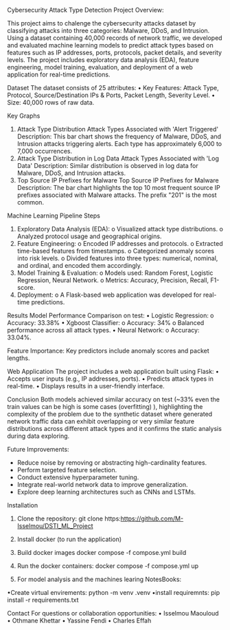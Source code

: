 Cybersecurity Attack Type Detection
Project Overview:

This project aims to chalenge the cybersecurity attacks dataset by classifying attacks into three categories: Malware, DDoS, and Intrusion. 
Using a dataset containing 40,000 records of network traffic, we developed and evaluated machine learning models to predict attack types based on features such as IP addresses, ports, protocols, packet details, and severity levels.
The project includes exploratory data analysis (EDA), feature engineering, model training, evaluation, and deployment of a web application for real-time predictions.
 
Dataset
The dataset consists of 25 attributes:
•	Key Features: Attack Type, Protocol, Source/Destination IPs & Ports, Packet Length, Severity Level.
•	Size: 40,000 rows of raw data.
 
Key Graphs
1. Attack Type Distribution
Attack Types Associated with 'Alert Triggered'
Description: This bar chart shows the frequency of Malware, DDoS, and Intrusion attacks triggering alerts. Each type has approximately 6,000 to 7,000 occurrences.
1. Attack Type Distribution in Log Data
Attack Types Associated with 'Log Data'
Description: Similar distribution is observed in log data for Malware, DDoS, and Intrusion attacks.
1. Top Source IP Prefixes for Malware
Top Source IP Prefixes for Malware
Description: The bar chart highlights the top 10 most frequent source IP prefixes associated with Malware attacks. The prefix "201" is the most common.
 
Machine Learning Pipeline
Steps
1.	Exploratory Data Analysis (EDA):
o	Visualized attack type distributions.
o	Analyzed protocol usage and geographical origins.
2.	Feature Engineering:
o	Encoded IP addresses and protocols.
o	Extracted time-based features from timestamps.
o	Categorized anomaly scores into risk levels.
o   Divided features into three types: numerical, nominal, and ordinal, and encoded them accordingly.
3.	Model Training & Evaluation:
o	Models used: Random Forest, Logistic Regression, Neural Network.
o	Metrics: Accuracy, Precision, Recall, F1-score.
4.	Deployment:
o	A Flask-based web application was developed for real-time predictions.
 
Results
Model Performance Comparison on test:
•	Logistic Regression:
o	Accuracy: 33.38%
•   Xgboost Classifier:
o   Accuracy: 34%
o	Balanced performance across all attack types.
•	Neural Network:
o	Accuracy: 33.04%.

Feature Importance:
Key predictors include anomaly scores and packet lengths.
 
Web Application
The project includes a web application built using Flask:
•	Accepts user inputs (e.g., IP addresses, ports).
•	Predicts attack types in real-time.
•	Displays results in a user-friendly interface.
 
Conclusion
Both models achieved similar accuracy on test (~33% even the train values can be high is some cases (overfitting) ), highlighting the complexity of the problem due to the synthetic dataset where generated network traffic data can exhibit overlapping or very similar feature distributions across different attack types and it confirms the static analysis during data exploring.

Future Improvements:
- Reduce noise by removing or abstracting high-cardinality features.
- Perform targeted feature selection.
- Conduct extensive hyperparameter tuning.
- Integrate real-world network data to improve generalization.
- Explore deep learning architectures such as CNNs and LSTMs.
 
Installation
1.	Clone the repository:
git clone https:https://github.com/M-Isselmou/DSTI_ML_Project

2.	Install docker (to run the application)

3.	Build docker images
docker compose -f compose.yml build

4.	Run the docker containers:
docker compose -f compose.yml up

5.	For model analysis and the machines learing NotesBooks:
 
 •Create virtual envirements:
    python -m venv .venv
 •install requiremnts:
    pip install -r requirements.txt
 
Contact
For questions or collaboration opportunities:
•	Isselmou Maouloud
•	Othmane Khettar
•	Yassine Fendi
•	Charles Effah
